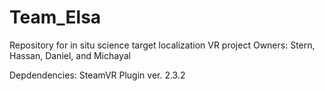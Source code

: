 # Team_Elsa
Repository for in situ science target localization VR project
Owners: Stern, Hassan, Daniel, and Michayal

Depdendencies: SteamVR Plugin ver. 2.3.2
